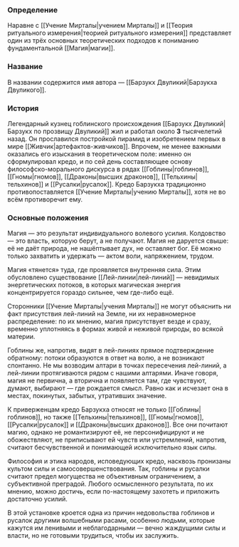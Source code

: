 ### Определение
Наравне с [[Учение Мирталы|учением Мирталы]] и [[Теория ритуального измерения|теорией ритуального измерения]] представляет один из трёх основных теоретических подходов к пониманию фундаментальной [[Магия|магии]]. 

### Название
В названии содержится имя автора — [[Барзукх Двуликий|Барзукха Двуликого]].

### История
Легендарный кузнец гоблинского происхождения [[Барзукх Двуликий|Барзукх по прозвищу Двуликий]] жил и работал около **3** тысячелетий назад. Он прославился постройкой пирамид и изобретением первых в мире [[Живчик|артефактов-живчиков]]. Впрочем, не менее важными оказались его изыскания в теоретическом поле: именно он сформулировал кредо, и по сей день составляющее основу философско-морального дискурса в рядах [[Гоблины|гоблинов]], [[Гномы|гномов]], [[Драконы|высших драконов]], [[Тельхины|тельхинов]] и [[Русалки|русалок]]. Кредо Барзукха традиционно противопоставляется [[Учение Мирталы|учению Мирталы]], хотя не во всём противоречит ему.

### Основные положения
Магия — это результат индивидуального волевого усилия. Колдовство — это власть, которую берут, а не получают. Магия не даруется свыше: её не даёт природа, не нашёптывает дух, не оставляет бог. Её можно только захватить и удержать — актом воли, напряжением, трудом.

Магия «тянется» туда, где проявляется внутренняя сила. Этим обусловлено существование [[Лей-линии|лей-линий]] — невидимых энергетических потоков, в которых магическая энергия концентрируется гораздо сильнее, чем где-либо ещё.

Сторонники [[Учение Мирталы|учения Мирталы]] не могут объяснить ни факт присутствия лей-линий на Земле, ни их неравномерное распределение: по их мнению, магия присутствует везде и сразу, временно уплотняясь в формах живой и неживой природы, во всякой материи.

Гоблины же, напротив, видят в лей-линиях прямое подтверждение обратному: потоки образуются в ответ на волю, а не возникают спонтанно. Не мы возводим алтари в точках пересечения лей-линий, а лей-линии протягиваются рядом с нашими алтарями. Иначе говоря, магия не первична, а вторична и появляется там, где чувствуют, думают, выбирают — где рождается смысл. Равно как и исчезает она в местах, покинутых, забытых, утративших значение.

К приверженцам кредо Барзукха относят не только [[Гоблины|гоблинов]], но также [[Тельхины|тельхинов]], [[Гномы|гномов]], [[Русалки|русалок]] и [[Драконы|высших драконов]]. Все они почитают магию, однако не романтизируют её, не персонифицируют и не обожествляют, не приписывают ей чувств или устремлений, напротив, считают бесчувственной и понимающей исключительно язык силы.

Философия и этика народов, исповедующих кредо, насквозь пронизаны культом силы и самосовершенствования. Так, гоблины и русалки считают предел могущества не объективным ограничением, а субъективной преградой. Любого осмысленного результата, по их мнению, можно достичь, если по-настоящему захотеть и приложить достаточно усилий.

В этой установке кроется одна из причин недовольства гоблинов и русалок другими волшебными расами, особенно людьми, которые кажутся им ленивыми и неблагодарными — вечно жаждущими силы и власти, но не готовыми трудиться, чтобы их заслужить.
